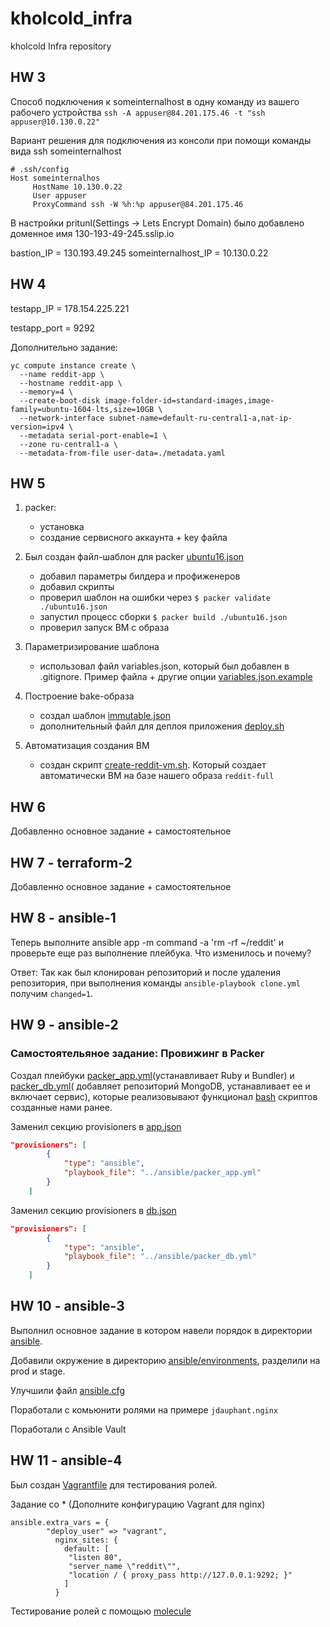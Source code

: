 # kholcold_infra
kholcold Infra repository

## HW 3
Способ подключения к someinternalhost в одну команду из вашего рабочего устройства
```ssh -A appuser@84.201.175.46 -t "ssh appuser@10.130.0.22"```

Вариант решения для подключения из консоли при помощи команды вида ssh someinternalhost
```
# .ssh/config
Host someinternalhos
     HostName 10.130.0.22
     User appuser
     ProxyCommand ssh -W %h:%p appuser@84.201.175.46
```
В настройки pritunl(Settings -> Lets Encrypt Domain) было добавлено доменное имя 130-193-49-245.sslip.io

bastion_IP = 130.193.49.245
someinternalhost_IP = 10.130.0.22

## HW 4
testapp_IP = 178.154.225.221

testapp_port = 9292

Дополнительно задание:
```
yc compute instance create \
  --name reddit-app \
  --hostname reddit-app \
  --memory=4 \
  --create-boot-disk image-folder-id=standard-images,image-family=ubuntu-1604-lts,size=10GB \
  --network-interface subnet-name=default-ru-central1-a,nat-ip-version=ipv4 \
  --metadata serial-port-enable=1 \
  --zone ru-central1-a \
  --metadata-from-file user-data=./metadata.yaml
```

## HW 5
1. packer:
   - установка
   - создание сервисного аккаунта + key файла

2. Был создан файл-шаблон для packer [ubuntu16.json](packer/ubuntu16.json)
   - добавил параметры билдера и профиженеров
   - добавил скрипты
   - проверил шаблон на ошибки через ```$ packer validate ./ubuntu16.json```
   - запустил процесс сборки ```$ packer build ./ubuntu16.json```
   - проверил запуск ВМ с образа

3. Параметризирование шаблона
   - использовал файл variables.json, который был добавлен в .gitignore. Пример файла + другие опции [variables.json.example](packer/variables.json.example)

4. Построение bake-образа
   - создал шаблон [immutable.json](packer/immutable.json)
   - дополнительный файл для деплоя приложения [deploy.sh](packer/files/deploy.sh)

5. Автоматизация создания ВМ
   - создан скрипт [create-reddit-vm.sh](config-scripts/create-reddit-vm.sh). Который создает автоматически ВМ на базе нашего образа ```reddit-full```
## HW 6
Добавленно основное задание + самостоятельное
## HW 7 - terraform-2
Добавленно основное задание + самостоятельное

## HW 8 - ansible-1
Теперь выполните ansible app -m command -a 'rm -rf ~/reddit' и проверьте еще раз выполнение плейбука. Что
изменилось и почему?

Ответ:
   Так как был клонирован репозиторий и после удаления репозитория, при выполнения команды ```ansible-playbook clone.yml``` получим ```changed=1```.

## HW 9 - ansible-2
### Самостоятельяное задание: Провижинг в Packer
Создал плейбуки [packer_app.yml](ansible/packer_app.yml)(устанавливает Ruby и Bundler) и [packer_db.yml](ansible/packer_db.yml)( добавляет репозиторий MongoDB,
устанавливает ее и включает сервис), которые реализовывают функционал [bash](packer/scripts) скриптов созданные нами ранее.

Заменил секцию provisioners в [app.json](packer/app.json)
```json
"provisioners": [
        {
            "type": "ansible",
            "playbook_file": "../ansible/packer_app.yml"
        }
    ]
```
Заменил секцию provisioners в [db.json](packer/db.json)
```json
"provisioners": [
        {
            "type": "ansible",
            "playbook_file": "../ansible/packer_db.yml"
        }
    ]
```
## HW 10 - ansible-3
Выполнил основное задание в котором навели порядок в директории [ansible](ansible).

Добавили окружение в директорию [ansible/environments](ansible/environments), разделили на prod и stage.

Улучшили файл [ansible.cfg](ansible/ansible.cfg)

Поработали с комьюнити ролями на примере ```jdauphant.nginx```

Поработали с Ansible Vault

## HW 11 - ansible-4
Был создан [Vagrantfile](ansible/Vagrantfile) для тестирования ролей.

Задание со * (Дополните конфигурацию Vagrant для nginx)
```
ansible.extra_vars = {
        "deploy_user" => "vagrant",
          nginx_sites: {
            default: [
             "listen 80",
             "server_name \"reddit\"",
             "location / { proxy_pass http://127.0.0.1:9292; }"
            ]
          }
```
Тестирование ролей с помощью [molecule](ansible/roles/db/molecule)
